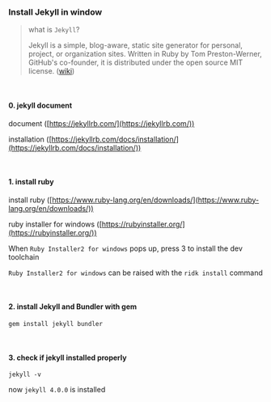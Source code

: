 ### Install Jekyll in window

>
> what is `Jekyll`?
>
> Jekyll is a simple, blog-aware, static site generator for personal, project, or organization sites. Written in Ruby by Tom Preston-Werner, GitHub's co-founder, it is distributed under the open source MIT license. ([wiki](https://en.wikipedia.org/wiki/Jekyll_(software)))
>

<br>

#### 0. jekyll document

document ([https://jekyllrb.com/](https://jekyllrb.com/))

installation ([https://jekyllrb.com/docs/installation/](https://jekyllrb.com/docs/installation/))

<br>

#### 1. install ruby

install ruby ([https://www.ruby-lang.org/en/downloads/](https://www.ruby-lang.org/en/downloads/))

ruby installer for windows ([https://rubyinstaller.org/](https://rubyinstaller.org/))

When `Ruby Installer2 for windows` pops up, press 3 to install the dev toolchain

`Ruby Installer2 for windows` can be raised with the `ridk install` command

<br>

#### 2. install Jekyll and Bundler with gem

```
gem install jekyll bundler
```

<br>

#### 3. check if jekyll installed properly

```
jekyll -v
```

now `jekyll 4.0.0` is installed
